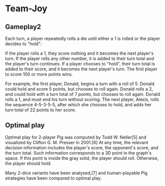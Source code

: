 # Team-Joy

## Gameplay2

Each turn, a player repeatedly rolls a die until either a 1 is rolled or the player decides to "hold":

If the player rolls a 1, they score nothing and it becomes the next player's turn.
If the player rolls any other number, it is added to their turn total and the player's turn continues.
If a player chooses to "hold", their turn total is added to their score, and it becomes the next player's turn.
The first player to score 100 or more points wins.

For example, the first player, Donald, begins a turn with a roll of 5. Donald could hold and score 5 points, but chooses to roll again. Donald rolls a 2, and could hold with a turn total of 7 points, but chooses to roll again. Donald rolls a 1, and must end his turn without scoring. The next player, Alexis, rolls the sequence 4-5-3-5-5, after which she chooses to hold, and adds her turn total of 22 points to her score.

## Optimal play

Optimal play for 2-player Pig was computed by Todd W. Neller[5] and visualized by Clifton G. M. Presser in 2001.[6] At any time, the relevant decision information includes the player's score, the opponent's score, and the turn total. Such information corresponds to a 3D point in the graph's space. If this point is inside the gray solid, the player should roll. Otherwise, the player should hold.

Many 2-dice variants have been analysed,[7] and human-playable Pig strategies have been compared to optimal play.
